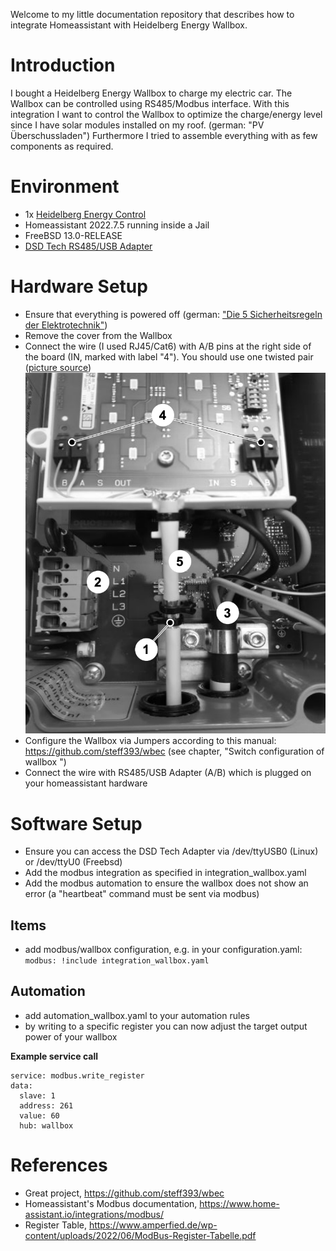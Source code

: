 Welcome to my little documentation repository that describes how to integrate Homeassistant with Heidelberg Energy Wallbox.

# Introduction
I bought a Heidelberg Energy Wallbox to charge my electric car. The Wallbox can be controlled using RS485/Modbus interface. With this integration I want to control the Wallbox to optimize the charge/energy level since I have solar modules installed on my roof. (german: "PV Überschussladen")
Furthermore I tried to assemble everything with as few components as required.

# Environment
- 1x [Heidelberg Energy Control](https://www.heidelberg-wallbox.eu/heidelberg-wallbox-energy-control/7/heidelberg-wallbox-energy-control-11kw-5m/7-5m-foerderfaehig-durch-die-kfw)
- Homeassistant 2022.7.5 running inside a Jail
- FreeBSD 13.0-RELEASE
- [DSD Tech RS485/USB Adapter](https://www.amazon.de/DSD-TECH-Konverter-Kompatibel-Windows/dp/B07B416CPK)

# Hardware Setup
- Ensure that everything is powered off (german: ["Die 5 Sicherheitsregeln der Elektrotechnik"](https://www.medical-airport-service.de/arbeitssicherheit/die-5-sicherheitsregeln-der-elektrotechnik))
- Remove the cover from the Wallbox
- Connect the wire (I used RJ45/Cat6) with A/B pins at the right side of the board (IN, marked with label "4"). You should use one twisted pair ([picture source](https://www.mobilityhouse.com/media/productattachments/files/WallboxEnergy-Control_Lokales-Lastmanagement.pdf))
![Board Layout](platinen_layout.png)
- Configure the Wallbox via Jumpers according to this manual: https://github.com/steff393/wbec (see chapter, "Switch configuration of wallbox
")
- Connect the wire with RS485/USB Adapter (A/B) which is plugged on your homeassistant hardware

# Software Setup
- Ensure you can access the DSD Tech Adapter via /dev/ttyUSB0 (Linux) or /dev/ttyU0 (Freebsd)
- Add the modbus integration as specified in integration_wallbox.yaml
- Add the modbus automation to ensure the wallbox does not show an error (a "heartbeat" command must be sent via modbus)

## Items
- add modbus/wallbox configuration, e.g. in your configuration.yaml: `modbus: !include integration_wallbox.yaml`

## Automation
- add automation_wallbox.yaml to your automation rules
- by writing to a specific register you can now adjust the target output power of your wallbox

**Example service call**

```
service: modbus.write_register
data:
  slave: 1
  address: 261
  value: 60
  hub: wallbox
```



# References
- Great project, https://github.com/steff393/wbec
- Homeassistant's Modbus documentation, https://www.home-assistant.io/integrations/modbus/
- Register Table, https://www.amperfied.de/wp-content/uploads/2022/06/ModBus-Register-Tabelle.pdf